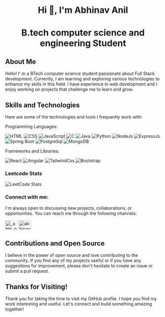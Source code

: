 # <h1 align="center">Hi 👋, I'm Abhinav Anil</h1>
# <p align="center">B.tech <strong>computer science and engineering Student</strong></p>

<h2>About Me</h2>

Hello! I' m a BTech computer science student passionate about Full Stack development. Currently, I am learning and exploring various technologies to enhance my skills in this field. I have experience in web development and I enjoy working on projects that challenge me to learn and grow.

<h2>Skills and Technologies</h2>

Here are some of the technologies and tools I frequently work with:<br>

Programming Languages:

 ![HTML](https://img.icons8.com/color/48/000000/html-5.png) 
 ![CSS](https://img.icons8.com/color/48/000000/css3.png)
 ![JavaScript](https://img.icons8.com/color/48/000000/javascript.png)
 ![C](https://img.icons8.com/color/48/000000/c-programming.png) 
 ![Java](https://img.icons8.com/color/48/000000/java-coffee-cup-logo.png)
 ![Python](https://img.icons8.com/color/48/000000/python.png)
 ![NodeJs](https://img.icons8.com/?size=50&id=t9oCxEN7McHZ&format=png&color=ffffff)
 ![ExpressJs](https://img.icons8.com/?id=SDVmtZ6VBGXt&format=png&color=ffffff)
 ![Spring Boot](https://img.icons8.com/?id=90519&format=png&color=000000)
 ![PostgreSql](https://img.icons8.com/?id=25010&format=png&color=ffffff)
 ![MongoDB](https://img.icons8.com/?size=50&id=tBBf3P8HL0vR&format=png&color=000000)

     
Frameworks and Libraries: 

 ![React](https://img.icons8.com/color/48/000000/react-native.png)
 ![Angular](https://img.icons8.com/?size=50&id=6SWtW8hxZWSo&format=png&color=000000)
 ![TailwindCss](https://img.icons8.com/?id=CIAZz2CYc6Kc&format=png&color=000000)
 ![Bootstrap](https://img.icons8.com/?id=PndQWK6M1Hjo&format=png&color=000000)

<h3>Leetcode Stats</h3>

![LeetCode Stats](https://leetcard.jacoblin.cool/06abhinav123?me=dark&font=baloo&ext=heatmap)
<h3>Connect with me:</h3>
<p>
 I'm always open to discussing new projects, collaborations, or opportunities. You can reach me through the following channels:
 
<a href="https://instagram.com/_abhi_navhh_" target="blank" rel="norefferer"><img src="https://raw.githubusercontent.com/rahuldkjain/github-profile-readme-generator/master/src/images/icons/Social/instagram.svg" alt="_abhi_navhh_" height="30" width="40" /></a>
<a href="https://www.linkedin.com/in/abhinav-u-212b64286" target="blank" rel="norefferer"><img src="https://raw.githubusercontent.com/rahuldkjain/github-profile-readme-generator/master/src/images/icons/Social/linked-in-alt.svg" alt="abhinav u" height="30" width="40" /></a></p>

<h2>Contributions and Open Source</h2>

I believe in the power of open source and love contributing to the community. If you find any of my projects useful or if you have any suggestions for improvement, please don't hesitate to create an issue or submit a pull request.

<h2>Thanks for Visiting!</h2>

Thank you for taking the time to visit my GitHub profile. I hope you find my work interesting and useful. Let's connect and build something amazing together!

